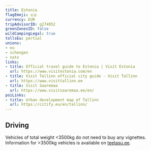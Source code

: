 ```yaml
---
title: Estonia
flagEmoji: 🇪🇪
currency: EUR
tripAdvisorID: g274952
greenZonesID: false
wildCampingLegal: true
tollsEu: partial
unions:
- eu
- schengen
- nato
links:
- title: Official travel guide to Estonia | Visit Estonia
  url: https://www.visitestonia.com/en
- title: Visit Tallinn official city guide - Visit Tallinn
  url: https://www.visittallinn.ee
- title: Visit Saaremaa
  url: https://www.visitsaaremaa.ee/en/
poiLinks:
- title: Urban development map of Tallinn
  url: https://citify.eu/en/tallinn/
---
```


## Driving

Vehicles of total weight <3500kg do not need to buy any vignettes. Information for >3500kg vehicles is available on [teetasu.ee](https://teetasu.ee/en).
